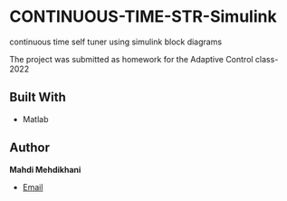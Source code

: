 # CONTINUOUS-TIME-STR-Simulink
continuous time self tuner using simulink block diagrams

The project was submitted as homework for the Adaptive Control class-2022


## Built With

- Matlab


## Author

**Mahdi Mehdikhani**
- [Email](mailto:mahdi.mehdikhani@gmail.com?subject=Hi "Hi!")

